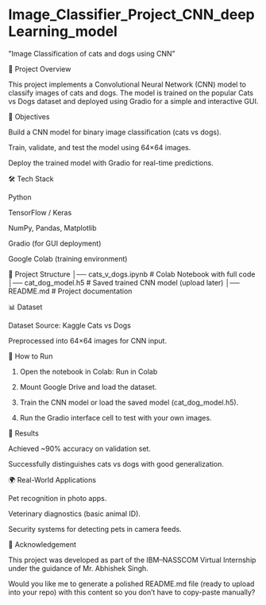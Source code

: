 # Image_Classifier_Project_CNN_deepLearning_model
"Image Classification of cats and dogs using CNN"

📌 Project Overview

This project implements a Convolutional Neural Network (CNN) model to classify images of cats and dogs. The model is trained on the popular Cats vs Dogs dataset and deployed using Gradio for a simple and interactive GUI.

🎯 Objectives

Build a CNN model for binary image classification (cats vs dogs).

Train, validate, and test the model using 64×64 images.

Deploy the trained model with Gradio for real-time predictions.


🛠️ Tech Stack

Python

TensorFlow / Keras

NumPy, Pandas, Matplotlib

Gradio (for GUI deployment)

Google Colab (training environment)


📂 Project Structure
│── cats_v_dogs.ipynb        # Colab Notebook with full code
│── cat_dog_model.h5         # Saved trained CNN model (upload later)
│── README.md                # Project documentation

📊 Dataset

Dataset Source: Kaggle Cats vs Dogs

Preprocessed into 64×64 images for CNN input.


🚀 How to Run

1. Open the notebook in Colab:
Run in Colab


2. Mount Google Drive and load the dataset.


3. Train the CNN model or load the saved model (cat_dog_model.h5).


4. Run the Gradio interface cell to test with your own images.


📌 Results

Achieved ~90% accuracy on validation set.

Successfully distinguishes cats vs dogs with good generalization.


🌍 Real-World Applications

Pet recognition in photo apps.

Veterinary diagnostics (basic animal ID).

Security systems for detecting pets in camera feeds.


🤝 Acknowledgement

This project was developed as part of the IBM–NASSCOM Virtual Internship under the guidance of Mr. Abhishek Singh.

Would you like me to generate a polished README.md file (ready to upload into your repo) with this content so you don’t have to copy-paste manually?
